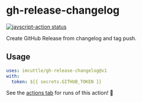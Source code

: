 # gh-release-changelog

<a href="https://github.com/imcuttle/gh-release-changelog/actions"><img alt="javscript-action status" src="https://github.com/imcuttle/gh-release-changelog/workflows/units-test/badge.svg"></a>

Create GitHub Release from changelog and tag push.

## Usage

```yaml
uses: imcuttle/gh-release-changelog@v1
with:
  token: ${{ secrets.GITHUB_TOKEN }}
```

See the [actions tab](https://github.com/actions/javascript-action/actions) for runs of this action! :rocket:
